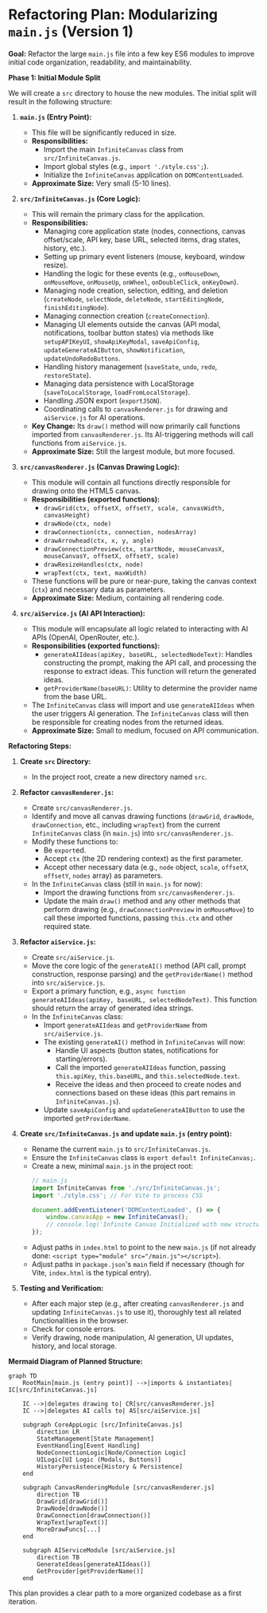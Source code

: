 # Refactoring Plan: Modularizing `main.js` (Version 1)

**Goal:** Refactor the large `main.js` file into a few key ES6 modules to improve initial code organization, readability, and maintainability.

**Phase 1: Initial Module Split**

We will create a `src` directory to house the new modules. The initial split will result in the following structure:

1.  **`main.js` (Entry Point):**
    *   This file will be significantly reduced in size.
    *   **Responsibilities:**
        *   Import the main `InfiniteCanvas` class from `src/InfiniteCanvas.js`.
        *   Import global styles (e.g., `import './style.css';`).
        *   Initialize the `InfiniteCanvas` application on `DOMContentLoaded`.
    *   **Approximate Size:** Very small (5-10 lines).

2.  **`src/InfiniteCanvas.js` (Core Logic):**
    *   This will remain the primary class for the application.
    *   **Responsibilities:**
        *   Managing core application state (nodes, connections, canvas offset/scale, API key, base URL, selected items, drag states, history, etc.).
        *   Setting up primary event listeners (mouse, keyboard, window resize).
        *   Handling the logic for these events (e.g., `onMouseDown`, `onMouseMove`, `onMouseUp`, `onWheel`, `onDoubleClick`, `onKeyDown`).
        *   Managing node creation, selection, editing, and deletion (`createNode`, `selectNode`, `deleteNode`, `startEditingNode`, `finishEditingNode`).
        *   Managing connection creation (`createConnection`).
        *   Managing UI elements outside the canvas (API modal, notifications, toolbar button states) via methods like `setupAPIKeyUI`, `showApiKeyModal`, `saveApiConfig`, `updateGenerateAIButton`, `showNotification`, `updateUndoRedoButtons`.
        *   Handling history management (`saveState`, `undo`, `redo`, `restoreState`).
        *   Managing data persistence with LocalStorage (`saveToLocalStorage`, `loadFromLocalStorage`).
        *   Handling JSON export (`exportJSON`).
        *   Coordinating calls to `canvasRenderer.js` for drawing and `aiService.js` for AI operations.
    *   **Key Change:** Its `draw()` method will now primarily call functions imported from `canvasRenderer.js`. Its AI-triggering methods will call functions from `aiService.js`.
    *   **Approximate Size:** Still the largest module, but more focused.

3.  **`src/canvasRenderer.js` (Canvas Drawing Logic):**
    *   This module will contain all functions directly responsible for drawing onto the HTML5 canvas.
    *   **Responsibilities (exported functions):**
        *   `drawGrid(ctx, offsetX, offsetY, scale, canvasWidth, canvasHeight)`
        *   `drawNode(ctx, node)`
        *   `drawConnection(ctx, connection, nodesArray)`
        *   `drawArrowhead(ctx, x, y, angle)`
        *   `drawConnectionPreview(ctx, startNode, mouseCanvasX, mouseCanvasY, offsetX, offsetY, scale)`
        *   `drawResizeHandles(ctx, node)`
        *   `wrapText(ctx, text, maxWidth)`
    *   These functions will be pure or near-pure, taking the canvas context (`ctx`) and necessary data as parameters.
    *   **Approximate Size:** Medium, containing all rendering code.

4.  **`src/aiService.js` (AI API Interaction):**
    *   This module will encapsulate all logic related to interacting with AI APIs (OpenAI, OpenRouter, etc.).
    *   **Responsibilities (exported functions):**
        *   `generateAIIdeas(apiKey, baseURL, selectedNodeText)`: Handles constructing the prompt, making the API call, and processing the response to extract ideas. This function will return the generated ideas.
        *   `getProviderName(baseURL)`: Utility to determine the provider name from the base URL.
    *   The `InfiniteCanvas` class will import and use `generateAIIdeas` when the user triggers AI generation. The `InfiniteCanvas` class will then be responsible for creating nodes from the returned ideas.
    *   **Approximate Size:** Small to medium, focused on API communication.

**Refactoring Steps:**

1.  **Create `src` Directory:**
    *   In the project root, create a new directory named `src`.

2.  **Refactor `canvasRenderer.js`:**
    *   Create `src/canvasRenderer.js`.
    *   Identify and move all canvas drawing functions (`drawGrid`, `drawNode`, `drawConnection`, etc., including `wrapText`) from the current `InfiniteCanvas` class (in `main.js`) into `src/canvasRenderer.js`.
    *   Modify these functions to:
        *   Be `export`ed.
        *   Accept `ctx` (the 2D rendering context) as the first parameter.
        *   Accept other necessary data (e.g., `node` object, `scale`, `offsetX`, `offsetY`, `nodes` array) as parameters.
    *   In the `InfiniteCanvas` class (still in `main.js` for now):
        *   Import the drawing functions from `src/canvasRenderer.js`.
        *   Update the main `draw()` method and any other methods that perform drawing (e.g., `drawConnectionPreview` in `onMouseMove`) to call these imported functions, passing `this.ctx` and other required state.

3.  **Refactor `aiService.js`:**
    *   Create `src/aiService.js`.
    *   Move the core logic of the `generateAI()` method (API call, prompt construction, response parsing) and the `getProviderName()` method into `src/aiService.js`.
    *   Export a primary function, e.g., `async function generateAIIdeas(apiKey, baseURL, selectedNodeText)`. This function should return the array of generated idea strings.
    *   In the `InfiniteCanvas` class:
        *   Import `generateAIIdeas` and `getProviderName` from `src/aiService.js`.
        *   The existing `generateAI()` method in `InfiniteCanvas` will now:
            *   Handle UI aspects (button states, notifications for starting/errors).
            *   Call the imported `generateAIIdeas` function, passing `this.apiKey`, `this.baseURL`, and `this.selectedNode.text`.
            *   Receive the ideas and then proceed to create nodes and connections based on these ideas (this part remains in `InfiniteCanvas.js`).
        *   Update `saveApiConfig` and `updateGenerateAIButton` to use the imported `getProviderName`.

4.  **Create `src/InfiniteCanvas.js` and update `main.js` (entry point):**
    *   Rename the current `main.js` to `src/InfiniteCanvas.js`.
    *   Ensure the `InfiniteCanvas` class is `export default InfiniteCanvas;`.
    *   Create a new, minimal `main.js` in the project root:
        ```javascript
        // main.js
        import InfiniteCanvas from './src/InfiniteCanvas.js';
        import './style.css'; // For Vite to process CSS

        document.addEventListener('DOMContentLoaded', () => {
            window.canvasApp = new InfiniteCanvas();
            // console.log('Infinite Canvas Initialized with new structure');
        });
        ```
    *   Adjust paths in `index.html` to point to the new `main.js` (if not already done: `<script type="module" src="/main.js"></script>`).
    *   Adjust paths in `package.json`'s `main` field if necessary (though for Vite, `index.html` is the typical entry).

5.  **Testing and Verification:**
    *   After each major step (e.g., after creating `canvasRenderer.js` and updating `InfiniteCanvas.js` to use it), thoroughly test all related functionalities in the browser.
    *   Check for console errors.
    *   Verify drawing, node manipulation, AI generation, UI updates, history, and local storage.

**Mermaid Diagram of Planned Structure:**

```mermaid
graph TD
    RootMain[main.js (entry point)] -->|imports & instantiates| IC[src/InfiniteCanvas.js]

    IC -->|delegates drawing to| CR[src/canvasRenderer.js]
    IC -->|delegates AI calls to| AS[src/aiService.js]

    subgraph CoreAppLogic [src/InfiniteCanvas.js]
        direction LR
        StateManagement[State Management]
        EventHandling[Event Handling]
        NodeConnectionLogic[Node/Connection Logic]
        UILogic[UI Logic (Modals, Buttons)]
        HistoryPersistence[History & Persistence]
    end

    subgraph CanvasRenderingModule [src/canvasRenderer.js]
        direction TB
        DrawGrid[drawGrid()]
        DrawNode[drawNode()]
        DrawConnection[drawConnection()]
        WrapText[wrapText()]
        MoreDrawFuncs[...]
    end

    subgraph AIServiceModule [src/aiService.js]
        direction TB
        GenerateIdeas[generateAIIdeas()]
        GetProvider[getProviderName()]
    end
```

This plan provides a clear path to a more organized codebase as a first iteration.